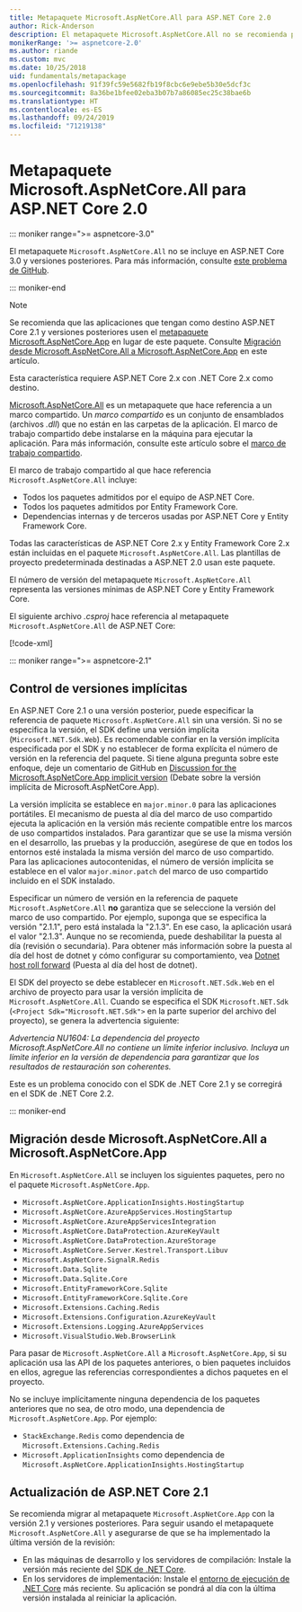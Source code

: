 ```yaml
---
title: Metapaquete Microsoft.AspNetCore.All para ASP.NET Core 2.0
author: Rick-Anderson
description: El metapaquete Microsoft.AspNetCore.All no se recomienda para ASP.NET Core 2.1 y versiones posteriores.
monikerRange: '>= aspnetcore-2.0'
ms.author: riande
ms.custom: mvc
ms.date: 10/25/2018
uid: fundamentals/metapackage
ms.openlocfilehash: 91f39fc59e5682fb19f8cbc6e9ebe5b30e5dcf3c
ms.sourcegitcommit: 8a36be1bfee02eba3b07b7a86085ec25c38bae6b
ms.translationtype: HT
ms.contentlocale: es-ES
ms.lasthandoff: 09/24/2019
ms.locfileid: "71219138"
---
```

# <a name="microsoftaspnetcoreall-metapackage-for-aspnet-core-20"></a>Metapaquete Microsoft.AspNetCore.All para ASP.NET Core 2.0

::: moniker range=">= aspnetcore-3.0"

El metapaquete `Microsoft.AspNetCore.All` no se incluye en ASP.NET Core 3.0 y versiones posteriores. Para más información, consulte [este problema de GitHub](https://github.com/aspnet/Announcements/issues/314).

::: moniker-end

> [!NOTE]
> Se recomienda que las aplicaciones que tengan como destino ASP.NET Core 2.1 y versiones posteriores usen el [metapaquete Microsoft.AspNetCore.App](xref:fundamentals/metapackage-app) en lugar de este paquete. Consulte [Migración desde Microsoft.AspNetCore.All a Microsoft.AspNetCore.App](#migrate) en este artículo.

Esta característica requiere ASP.NET Core 2.x con .NET Core 2.x como destino.

[Microsoft.AspNetCore.All](https://www.nuget.org/packages/Microsoft.AspNetCore.All) es un metapaquete que hace referencia a un marco compartido. Un *marco compartido* es un conjunto de ensamblados (archivos *.dll*) que no están en las carpetas de la aplicación. El marco de trabajo compartido debe instalarse en la máquina para ejecutar la aplicación. Para más información, consulte este artículo sobre el [marco de trabajo compartido](https://natemcmaster.com/blog/2018/08/29/netcore-primitives-2/).

El marco de trabajo compartido al que hace referencia `Microsoft.AspNetCore.All` incluye:

* Todos los paquetes admitidos por el equipo de ASP.NET Core.
* Todos los paquetes admitidos por Entity Framework Core.
* Dependencias internas y de terceros usadas por ASP.NET Core y Entity Framework Core.

Todas las características de ASP.NET Core 2.x y Entity Framework Core 2.x están incluidas en el paquete `Microsoft.AspNetCore.All`. Las plantillas de proyecto predeterminada destinadas a ASP.NET 2.0 usan este paquete.

El número de versión del metapaquete `Microsoft.AspNetCore.All` representa las versiones mínimas de ASP.NET Core y Entity Framework Core.

El siguiente archivo *.csproj* hace referencia al metapaquete `Microsoft.AspNetCore.All` de ASP.NET Core:

[!code-xml[](metapackage/samples/Metapackage.All.Example.csproj?highlight=8)]

::: moniker range=">= aspnetcore-2.1"

## <a name="implicit-versioning"></a>Control de versiones implícitas

En ASP.NET Core 2.1 o una versión posterior, puede especificar la referencia de paquete `Microsoft.AspNetCore.All` sin una versión. Si no se especifica la versión, el SDK define una versión implícita (`Microsoft.NET.Sdk.Web`). Es recomendable confiar en la versión implícita especificada por el SDK y no establecer de forma explícita el número de versión en la referencia del paquete. Si tiene alguna pregunta sobre este enfoque, deje un comentario de GitHub en [Discussion for the Microsoft.AspNetCore.App implicit version](https://github.com/aspnet/AspNetCore.Docs/issues/6430) (Debate sobre la versión implícita de Microsoft.AspNetCore.App).

La versión implícita se establece en `major.minor.0` para las aplicaciones portátiles. El mecanismo de puesta al día del marco de uso compartido ejecuta la aplicación en la versión más reciente compatible entre los marcos de uso compartidos instalados. Para garantizar que se use la misma versión en el desarrollo, las pruebas y la producción, asegúrese de que en todos los entornos esté instalada la misma versión del marco de uso compartido. Para las aplicaciones autocontenidas, el número de versión implícita se establece en el valor `major.minor.patch` del marco de uso compartido incluido en el SDK instalado.

Especificar un número de versión en la referencia de paquete `Microsoft.AspNetCore.All` **no** garantiza que se seleccione la versión del marco de uso compartido. Por ejemplo, suponga que se especifica la versión "2.1.1", pero está instalada la "2.1.3". En ese caso, la aplicación usará el valor "2.1.3". Aunque no se recomienda, puede deshabilitar la puesta al día (revisión o secundaria). Para obtener más información sobre la puesta al día del host de dotnet y cómo configurar su comportamiento, vea [Dotnet host roll forward](https://github.com/dotnet/core-setup/blob/master/Documentation/design-docs/roll-forward-on-no-candidate-fx.md) (Puesta al día del host de dotnet).

El SDK del proyecto se debe establecer en `Microsoft.NET.Sdk.Web` en el archivo de proyecto para usar la versión implícita de `Microsoft.AspNetCore.All`. Cuando se especifica el SDK `Microsoft.NET.Sdk` (`<Project Sdk="Microsoft.NET.Sdk">` en la parte superior del archivo del proyecto), se genera la advertencia siguiente:

*Advertencia NU1604: La dependencia del proyecto Microsoft.AspNetCore.All no contiene un límite inferior inclusivo. Incluya un límite inferior en la versión de dependencia para garantizar que los resultados de restauración son coherentes.*

Este es un problema conocido con el SDK de .NET Core 2.1 y se corregirá en el SDK de .NET Core 2.2.

::: moniker-end

<a name="migrate"></a>

## <a name="migrating-from-microsoftaspnetcoreall-to-microsoftaspnetcoreapp"></a>Migración desde Microsoft.AspNetCore.All a Microsoft.AspNetCore.App

En `Microsoft.AspNetCore.All` se incluyen los siguientes paquetes, pero no el paquete `Microsoft.AspNetCore.App`.

* `Microsoft.AspNetCore.ApplicationInsights.HostingStartup`
* `Microsoft.AspNetCore.AzureAppServices.HostingStartup`
* `Microsoft.AspNetCore.AzureAppServicesIntegration`
* `Microsoft.AspNetCore.DataProtection.AzureKeyVault`
* `Microsoft.AspNetCore.DataProtection.AzureStorage`
* `Microsoft.AspNetCore.Server.Kestrel.Transport.Libuv`
* `Microsoft.AspNetCore.SignalR.Redis`
* `Microsoft.Data.Sqlite`
* `Microsoft.Data.Sqlite.Core`
* `Microsoft.EntityFrameworkCore.Sqlite`
* `Microsoft.EntityFrameworkCore.Sqlite.Core`
* `Microsoft.Extensions.Caching.Redis`
* `Microsoft.Extensions.Configuration.AzureKeyVault`
* `Microsoft.Extensions.Logging.AzureAppServices`
* `Microsoft.VisualStudio.Web.BrowserLink`

Para pasar de `Microsoft.AspNetCore.All` a `Microsoft.AspNetCore.App`, si su aplicación usa las API de los paquetes anteriores, o bien paquetes incluidos en ellos, agregue las referencias correspondientes a dichos paquetes en el proyecto.

No se incluye implícitamente ninguna dependencia de los paquetes anteriores que no sea, de otro modo, una dependencia de `Microsoft.AspNetCore.App`. Por ejemplo:

* `StackExchange.Redis` como dependencia de `Microsoft.Extensions.Caching.Redis`
* `Microsoft.ApplicationInsights` como dependencia de `Microsoft.AspNetCore.ApplicationInsights.HostingStartup`

## <a name="update-aspnet-core-21"></a>Actualización de ASP.NET Core 2.1

Se recomienda migrar al metapaquete `Microsoft.AspNetCore.App` con la versión 2.1 y versiones posteriores. Para seguir usando el metapaquete `Microsoft.AspNetCore.All` y asegurarse de que se ha implementado la última versión de la revisión:

* En las máquinas de desarrollo y los servidores de compilación: Instale la versión más reciente del [SDK de .NET Core](https://www.microsoft.com/net/download).
* En los servidores de implementación: Instale el [entorno de ejecución de .NET Core](https://www.microsoft.com/net/download) más reciente.
 Su aplicación se pondrá al día con la última versión instalada al reiniciar la aplicación.
